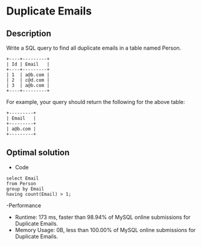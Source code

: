 # Duplicate Emails

## Description
Write a SQL query to find all duplicate emails in a table named Person.
```
+----+---------+
| Id | Email   |
+----+---------+
| 1  | a@b.com |
| 2  | c@d.com |
| 3  | a@b.com |
+----+---------+
```
For example, your query should return the following for the above table:
```
+---------+
| Email   |
+---------+
| a@b.com |
+---------+
```

## Optimal solution
- Code
```
select Email
from Person
group by Email
having count(Email) > 1;
```
-Performance
  - Runtime: 173 ms, faster than 98.94% of MySQL online submissions for Duplicate Emails.
  - Memory Usage: 0B, less than 100.00% of MySQL online submissions for Duplicate Emails.
